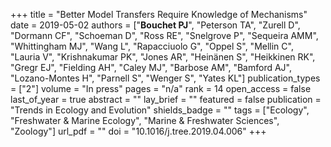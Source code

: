 +++
title = "Better Model Transfers Require Knowledge of Mechanisms"
date = 2019-05-02
authors = ["<b>Bouchet PJ</b>", "Peterson TA", "Zurell D", "Dormann CF", "Schoeman D", "Ross RE", "Snelgrove P", "Sequeira AMM", "Whittingham MJ", "Wang L", "Rapacciuolo G", "Oppel S", "Mellin C", "Lauria V", "Krishnakumar PK", "Jones AR", "Heinänen S", "Heikkinen RK", "Gregr EJ", "Fielding AH", "Caley MJ", "Barbose AM", "Bamford AJ", "Lozano-Montes H", "Parnell S", "Wenger S", "Yates KL"]
publication_types = ["2"]
volume = "In press"
pages = "n/a"
rank = 14
open_access = false
last_of_year = true
abstract = ""
lay_brief = "" 
featured = false
publication = "Trends in Ecology and Evolution"
shields_badge = ""
tags = ["Ecology", "Freshwater & Marine Ecology", "Marine & Freshwater Sciences", "Zoology"]
url_pdf = ""
doi = "10.1016/j.tree.2019.04.006"
+++

